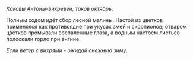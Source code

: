 _Каковы Антоны-вихревеи, таков октябрь_.

Полным ходом идёт сбор лесной малины. Настой из цветков применялся как противоядие при укусах змей и скорпионов; отваром цветков промывали воспаленные глаза, а водным настоем листьев полоскали горло при ангине.

_Если ветер с вихрями - ожидай снежную зиму_.